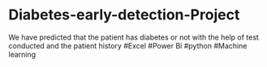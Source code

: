 # Diabetes-early-detection-Project
We have predicted that the patient has diabetes or not with the help of test conducted and the patient history #Excel #Power Bi #python #Machine learning
